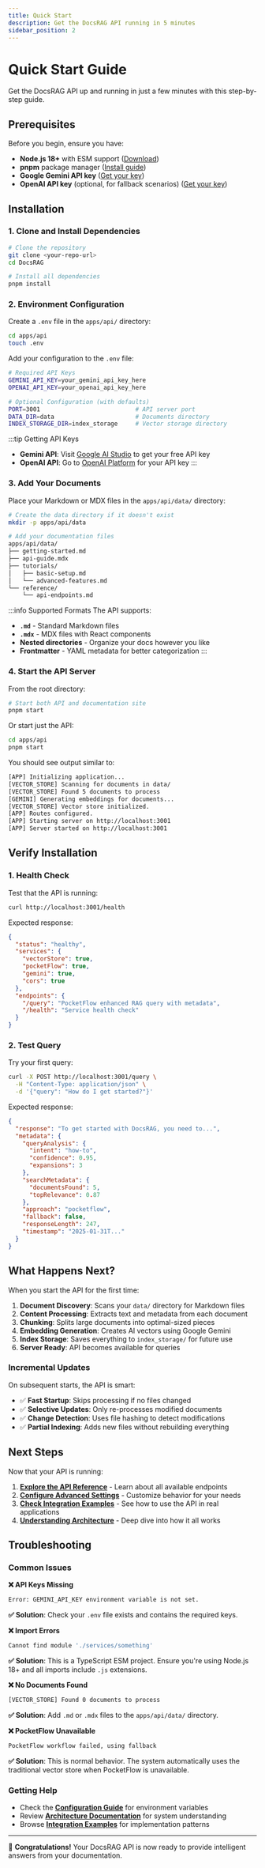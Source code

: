 ```yaml
---
title: Quick Start
description: Get the DocsRAG API running in 5 minutes
sidebar_position: 2
---
```


# Quick Start Guide

Get the DocsRAG API up and running in just a few minutes with this step-by-step guide.

## Prerequisites

Before you begin, ensure you have:

- **Node.js 18+** with ESM support ([Download](https://nodejs.org/))
- **pnpm** package manager ([Install guide](https://pnpm.io/installation))
- **Google Gemini API key** ([Get your key](https://ai.google.dev/))
- **OpenAI API key** (optional, for fallback scenarios) ([Get your key](https://platform.openai.com/))

## Installation

### 1. Clone and Install Dependencies

```bash
# Clone the repository
git clone <your-repo-url>
cd DocsRAG

# Install all dependencies
pnpm install
```

### 2. Environment Configuration

Create a `.env` file in the `apps/api/` directory:

```bash
cd apps/api
touch .env
```

Add your configuration to the `.env` file:

```bash title="apps/api/.env"
# Required API Keys
GEMINI_API_KEY=your_gemini_api_key_here
OPENAI_API_KEY=your_openai_api_key_here

# Optional Configuration (with defaults)
PORT=3001                           # API server port
DATA_DIR=data                       # Documents directory
INDEX_STORAGE_DIR=index_storage     # Vector storage directory
```

:::tip Getting API Keys
- **Gemini API**: Visit [Google AI Studio](https://ai.google.dev/) to get your free API key
- **OpenAI API**: Go to [OpenAI Platform](https://platform.openai.com/) for your API key
:::

### 3. Add Your Documents

Place your Markdown or MDX files in the `apps/api/data/` directory:

```bash
# Create the data directory if it doesn't exist
mkdir -p apps/api/data

# Add your documentation files
apps/api/data/
├── getting-started.md
├── api-guide.mdx
├── tutorials/
│   ├── basic-setup.md
│   └── advanced-features.md
└── reference/
    └── api-endpoints.md
```

:::info Supported Formats
The API supports:
- **`.md`** - Standard Markdown files
- **`.mdx`** - MDX files with React components
- **Nested directories** - Organize your docs however you like
- **Frontmatter** - YAML metadata for better categorization
:::

### 4. Start the API Server

From the root directory:

```bash
# Start both API and documentation site
pnpm start
```

Or start just the API:

```bash
cd apps/api
pnpm start
```

You should see output similar to:

```bash
[APP] Initializing application...
[VECTOR_STORE] Scanning for documents in data/
[VECTOR_STORE] Found 5 documents to process
[GEMINI] Generating embeddings for documents...
[VECTOR_STORE] Vector store initialized.
[APP] Routes configured.
[APP] Starting server on http://localhost:3001
[APP] Server started on http://localhost:3001
```

## Verify Installation

### 1. Health Check

Test that the API is running:

```bash
curl http://localhost:3001/health
```

Expected response:
```json
{
  "status": "healthy",
  "services": {
    "vectorStore": true,
    "pocketFlow": true,
    "gemini": true,
    "cors": true
  },
  "endpoints": {
    "/query": "PocketFlow enhanced RAG query with metadata",
    "/health": "Service health check"
  }
}
```

### 2. Test Query

Try your first query:

```bash
curl -X POST http://localhost:3001/query \
  -H "Content-Type: application/json" \
  -d '{"query": "How do I get started?"}'
```

Expected response:
```json
{
  "response": "To get started with DocsRAG, you need to...",
  "metadata": {
    "queryAnalysis": {
      "intent": "how-to",
      "confidence": 0.95,
      "expansions": 3
    },
    "searchMetadata": {
      "documentsFound": 5,
      "topRelevance": 0.87
    },
    "approach": "pocketflow",
    "fallback": false,
    "responseLength": 247,
    "timestamp": "2025-01-31T..."
  }
}
```

## What Happens Next?

When you start the API for the first time:

1. **Document Discovery**: Scans your `data/` directory for Markdown files
2. **Content Processing**: Extracts text and metadata from each document
3. **Chunking**: Splits large documents into optimal-sized pieces
4. **Embedding Generation**: Creates AI vectors using Google Gemini
5. **Index Storage**: Saves everything to `index_storage/` for future use
6. **Server Ready**: API becomes available for queries

### Incremental Updates

On subsequent starts, the API is smart:

- ✅ **Fast Startup**: Skips processing if no files changed
- ✅ **Selective Updates**: Only re-processes modified documents
- ✅ **Change Detection**: Uses file hashing to detect modifications
- ✅ **Partial Indexing**: Adds new files without rebuilding everything

## Next Steps

Now that your API is running:

1. **[Explore the API Reference](./api-reference)** - Learn about all available endpoints
2. **[Configure Advanced Settings](./configuration)** - Customize behavior for your needs
3. **[Check Integration Examples](./examples)** - See how to use the API in real applications
4. **[Understanding Architecture](./architecture)** - Deep dive into how it all works

## Troubleshooting

### Common Issues

**❌ API Keys Missing**
```bash
Error: GEMINI_API_KEY environment variable is not set.
```
**✅ Solution**: Check your `.env` file exists and contains the required keys.

**❌ Import Errors**
```bash
Cannot find module './services/something'
```
**✅ Solution**: This is a TypeScript ESM project. Ensure you're using Node.js 18+ and all imports include `.js` extensions.

**❌ No Documents Found**
```bash
[VECTOR_STORE] Found 0 documents to process
```
**✅ Solution**: Add `.md` or `.mdx` files to the `apps/api/data/` directory.

**❌ PocketFlow Unavailable**
```bash
PocketFlow workflow failed, using fallback
```
**✅ Solution**: This is normal behavior. The system automatically uses the traditional vector store when PocketFlow is unavailable.

### Getting Help

- Check the **[Configuration Guide](./configuration)** for environment variables
- Review **[Architecture Documentation](./architecture)** for system understanding
- Browse **[Integration Examples](./examples)** for implementation patterns

---

🎉 **Congratulations!** Your DocsRAG API is now ready to provide intelligent answers from your documentation.
